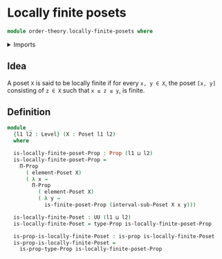 # Locally finite posets

```agda
module order-theory.locally-finite-posets where
```

<details><summary>Imports</summary>

```agda
open import foundation.propositions
open import foundation.universe-levels

open import order-theory.finite-posets
open import order-theory.interval-subposets
open import order-theory.posets
```

</details>

## Idea

A poset `X` is said to be locally finite if for every `x, y ∈ X`, the poset `[x, y]` consisting of `z ∈ X` such that `x ≤ z ≤ y`, is finite.

## Definition

```agda
module _
  {l1 l2 : Level} (X : Poset l1 l2)
  where

  is-locally-finite-poset-Prop : Prop (l1 ⊔ l2)
  is-locally-finite-poset-Prop =
    Π-Prop
      ( element-Poset X)
      ( λ x →
        Π-Prop
          ( element-Poset X)
          ( λ y →
            is-finite-poset-Prop (interval-sub-Poset X x y)))

  is-locally-finite-Poset : UU (l1 ⊔ l2)
  is-locally-finite-Poset = type-Prop is-locally-finite-poset-Prop

  is-prop-is-locally-finite-Poset : is-prop is-locally-finite-Poset
  is-prop-is-locally-finite-Poset =
    is-prop-type-Prop is-locally-finite-poset-Prop
```
